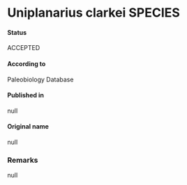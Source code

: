 Uniplanarius clarkei SPECIES
=======

#### Status
ACCEPTED

#### According to
Paleobiology Database

#### Published in
null

#### Original name
null

### Remarks
null